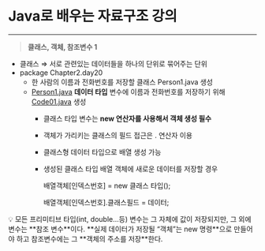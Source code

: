 # Java로 배우는 자료구조 강의

---

> **클래스, 객체, 참조변수 1**
>
- 클래스 ⇒ 서로 관련있는 데이터들을 하나의 단위로 묶어주는 단위
- package Chapter2.day20
    - 한 사람의 이름과 전화번호를 저장할 클래스 Person1.java 생성
    - [Person1.java](http://Person1.java) **데이터 타입** 변수에 이름과 전화번호를 저장하기 위해 [Code01.java](http://Code01.java) 생성
        - 클래스 타입 변수는 **new 연산자를 사용해서 객체 생성 필수**
        - 객체가 가리키는 클래스의 필드 접근은 . 연산자 이용
        - 클래스형 데이터 타입으로 배열 생성 가능
        - 생성된 클래스 타입 배열 객체에 새로운 데이터를 저장할 경우

          배열객체[인덱스번호] = new 클래스 타입();

          배열객체[인덱스번호].클래스필드 = 데이터;


<aside>
💡 모든 프리미티브 타입(int, double…등) 변수는 그 자체에 값이 저장되지만, 그 외에 변수는 **참조 변수**이다. **실제 데이터가 저장될 “객체”는 new 명령**으로 만들어야 하고 참조변수에는 그 **객체의 주소를 저장**한다.

</aside>